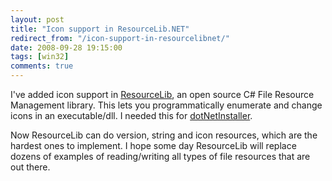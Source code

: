 ```yaml
---
layout: post
title: "Icon support in ResourceLib.NET"
redirect_from: "/icon-support-in-resourcelibnet/"
date: 2008-09-28 19:15:00
tags: [win32]
comments: true
---
```

I've added icon support in [ResourceLib](https://github.com/dblock/resourcelib), an open source C# File Resource Management library. This lets you programmatically enumerate and change icons in an executable/dll. I needed this for [dotNetInstaller](https://github.com/dblock/dotnetinstaller).

Now ResourceLib can do version, string and icon resources, which are the hardest ones to implement. I hope some day ResourceLib will replace dozens of examples of reading/writing all types of file resources that are out there.

